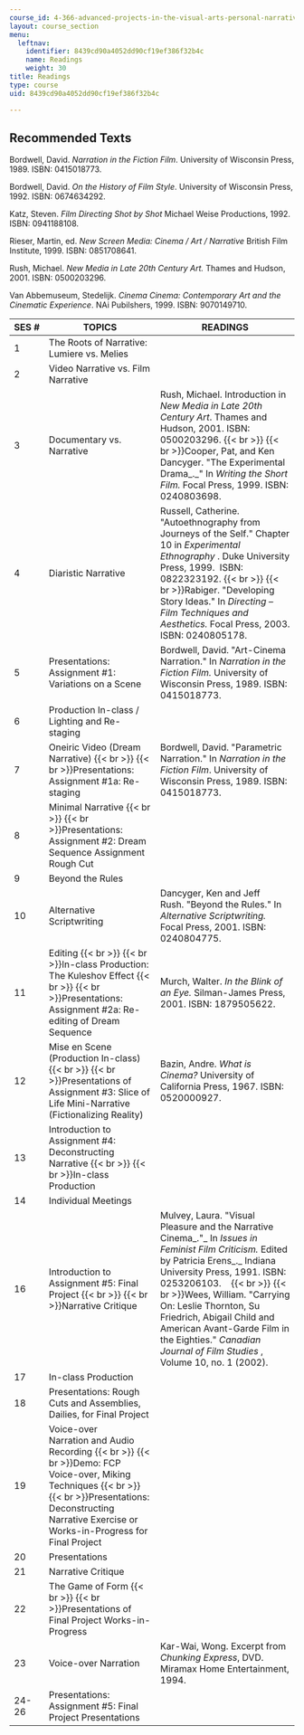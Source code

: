 ```yaml
---
course_id: 4-366-advanced-projects-in-the-visual-arts-personal-narrative-spring-2004
layout: course_section
menu:
  leftnav:
    identifier: 8439cd90a4052dd90cf19ef386f32b4c
    name: Readings
    weight: 30
title: Readings
type: course
uid: 8439cd90a4052dd90cf19ef386f32b4c

---
```


Recommended Texts
-----------------

Bordwell, David. _Narration in the Fiction Film_. University of Wisconsin Press, 1989. ISBN: 0415018773.

Bordwell, David. _On the History of Film Style_. University of Wisconsin Press, 1992. ISBN: 0674634292.

Katz, Steven. _Film Directing Shot by Shot_ Michael Weise Productions, 1992. ISBN: 0941188108.

Rieser, Martin, ed. _New Screen Media: Cinema / Art / Narrative_ British Film Institute, 1999. ISBN: 0851708641.

Rush, Michael. _New Media in Late 20th Century Art._ Thames and Hudson, 2001. ISBN: 0500203296.

Van Abbemuseum, Stedelijk. _Cinema Cinema: Contemporary Art and the Cinematic Experience_. NAi Pubilshers, 1999. ISBN: 9070149710.

| SES # | TOPICS | READINGS |
| --- | --- | --- |
| 1 | The Roots of Narrative: Lumiere vs. Melies | &nbsp; |
| 2 | Video Narrative vs. Film Narrative | &nbsp; |
| 3 | Documentary vs. Narrative | Rush, Michael. Introduction in _New Media in Late 20th Century Art_. Thames and Hudson, 2001. ISBN: 0500203296.  {{< br >}}  {{< br >}}Cooper, Pat, and Ken Dancyger. "The Experimental Drama_._" In _Writing the Short Film._ Focal Press, 1999. ISBN: 0240803698.   |
| 4 | Diaristic Narrative | Russell, Catherine. "Autoethnography from Journeys of the Self." Chapter 10 in _Experimental Ethnography_ . Duke University Press, 1999.  ISBN: 0822323192.  {{< br >}}  {{< br >}}Rabiger. "Developing Story Ideas." In _Directing – Film Techniques and Aesthetics._ Focal Press, 2003. ISBN: 0240805178. |
| 5 | Presentations: Assignment #1: Variations on a Scene | Bordwell, David. "Art-Cinema Narration." In _Narration in the Fiction Film._ University of Wisconsin Press, 1989. ISBN: 0415018773. |
| 6 | Production In-class / Lighting and Re-staging | &nbsp; |
| 7 | Oneiric Video (Dream Narrative)  {{< br >}}  {{< br >}}Presentations: Assignment #1a: Re-staging | Bordwell, David. "Parametric Narration." In _Narration in the Fiction Film_. University of Wisconsin Press, 1989. ISBN: 0415018773. |
| 8 | Minimal Narrative  {{< br >}}  {{< br >}}Presentations: Assignment #2: Dream Sequence Assignment Rough Cut | &nbsp; |
| 9 | Beyond the Rules | &nbsp; |
| 10 | Alternative Scriptwriting | Dancyger, Ken and Jeff Rush. "Beyond the Rules." In _Alternative Scriptwriting._ Focal Press, 2001. ISBN: 0240804775. |
| 11 | Editing  {{< br >}}  {{< br >}}In-class Production: The Kuleshov Effect  {{< br >}}  {{< br >}}Presentations: Assignment #2a: Re-editing of Dream Sequence | Murch, Walter. _In the Blink of an Eye._ Silman-James Press, 2001. ISBN: 1879505622. |
| 12 | Mise en Scene (Production In-class)  {{< br >}}  {{< br >}}Presentations of Assignment #3: Slice of Life Mini-Narrative (Fictionalizing Reality) | Bazin, Andre. _What is Cinema?_ University of California Press, 1967. ISBN: 0520000927. |
| 13 | Introduction to Assignment #4: Deconstructing Narrative  {{< br >}}  {{< br >}}In-class Production | &nbsp; |
| 14 | Individual Meetings | &nbsp; |
| 16 | Introduction to Assignment #5: Final Project  {{< br >}}  {{< br >}}Narrative Critique | Mulvey, Laura. "Visual Pleasure and the Narrative Cinema_."_ In _Issues in Feminist Film Criticism._ Edited by Patricia Erens_._ Indiana University Press, 1991. ISBN: 0253206103.     {{< br >}}  {{< br >}}Wees, William. "Carrying On: Leslie Thornton, Su Friedrich, Abigail Child and American Avant-Garde Film in the Eighties." _Canadian Journal of Film Studies_ , Volume 10, no. 1 (2002). |
| 17 | In-class Production | &nbsp; |
| 18 | Presentations: Rough Cuts and Assemblies, Dailies, for Final Project | &nbsp; |
| 19 | Voice-over Narration and Audio Recording  {{< br >}}  {{< br >}}Demo: FCP Voice-over, Miking Techniques  {{< br >}}  {{< br >}}Presentations: Deconstructing Narrative Exercise or Works-in-Progress for Final Project | &nbsp; |
| 20 | Presentations | &nbsp; |
| 21 | Narrative Critique | &nbsp; |
| 22 | The Game of Form  {{< br >}}  {{< br >}}Presentations of Final Project Works-in-Progress | &nbsp; |
| 23 | Voice-over Narration | Kar-Wai, Wong. Excerpt from _Chunking Express_, DVD. Miramax Home Entertainment, 1994. |
| 24-26 | Presentations: Assignment #5: Final Project Presentations |
